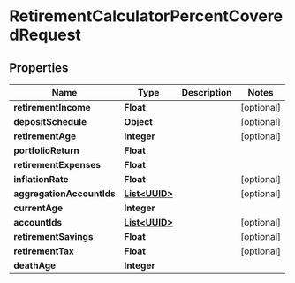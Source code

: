 
# RetirementCalculatorPercentCoveredRequest

## Properties
Name | Type | Description | Notes
------------ | ------------- | ------------- | -------------
**retirementIncome** | **Float** |  |  [optional]
**depositSchedule** | **Object** |  |  [optional]
**retirementAge** | **Integer** |  |  [optional]
**portfolioReturn** | **Float** |  | 
**retirementExpenses** | **Float** |  | 
**inflationRate** | **Float** |  |  [optional]
**aggregationAccountIds** | [**List&lt;UUID&gt;**](UUID.md) |  |  [optional]
**currentAge** | **Integer** |  | 
**accountIds** | [**List&lt;UUID&gt;**](UUID.md) |  |  [optional]
**retirementSavings** | **Float** |  |  [optional]
**retirementTax** | **Float** |  |  [optional]
**deathAge** | **Integer** |  | 



